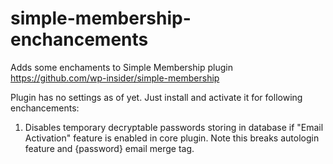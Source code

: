 # simple-membership-enchancements

Adds some enchaments to Simple Membership plugin https://github.com/wp-insider/simple-membership

Plugin has no settings as of yet. Just install and activate it for following enchancements:

1. Disables temporary decryptable passwords storing in database if "Email Activation" feature is enabled in core plugin.
Note this breaks autologin feature and {password} email merge tag.
